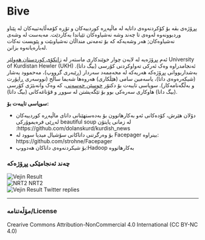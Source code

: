 # Bive
پڕۆژەی بڤە بۆ کۆکردنەوەی داتایە لە ماڵپەڕە کوردییەکان و تۆڕە کۆمەڵایەتییەکان لە پێناو وردبوونەوە لەوەی تا چەند وشە نەشیاوەکان تێیاندا بەکاردێت. مەبەست لە وشەی نەشیاوەکان; هەر وشەیەکە کە بۆ تەمەنی منداڵان نەشیاوبێت و پێویست نەکات لەبارەیانەوە بزانن.

ئەم پڕۆژەیە لە لایەن چوار خوێندکاری ماستەر لە <a href="https://www.ukh.edu.krd/" target="_blank">زانکۆی کوردستان هەولێر</a> University of Kurdistan Hewler (UKH) ئەنجامدراوە وەک ئەرکی تەواوکردنی کۆرسی (بیگ داتا). بەشداربووانی پڕۆژەکە هەریەکە لە محەممەد سەردار (ڕێبەری گرووپ)، مەحموود یەشار (شیکەرەوەی داتا)، یاسەمین سامی (هێڵکاری) هەروەها شەیما ساڵح (نووسەری ڕاپۆرت و بەڵگەنامەکار). سوپاسی تایبەت بۆ دکتۆر <a href="https://github.com/hosseinhassani" target="_blank">حوسێن حەسەنی</a>، کە وەک وانەبێژی کۆرسی (بیگ داتا) هاوکاری سەرەکی بوو بۆ تێگەیشتن لە سووڕ و قۆناغەکانی (بیگ داتا).


<b>سوپاسی تایبەت بۆ:</b>
<ul>
<li>دۆلان هێرش، کۆدەکانی ئەو بەکارهاتوون بۆ بەدەستهێنانی داتای ماڵپەڕە کوردییەکان لەڕێی فرەیموۆرکی beautiful soup  لە زمانی  پایتۆن :https://github.com/dolanskurd/kurdish_news</li> 
<li>بۆ وەرگرتنی داتاکانی سۆشیال میدیا سوود لە Facepager بینراوە: https://github.com/strohne/Facepager</li>
<li>بۆ شیکردنەوەی داتاکان هەدووپ:Hadoop بەکارهاتووە </li>
  </ul> 


<h3> چەند ئەنجامێکی پڕۆژەکە </h3>
<img src="https://raw.githubusercontent.com/MohammedSardar/Bive/main/Visualization/1.png" alt="Vejin Result">
<br>
<img src="https://raw.githubusercontent.com/MohammedSardar/Bive/main/Visualization/5.png" alt="NRT2">
NRT2
<br>
<img src="https://raw.githubusercontent.com/MohammedSardar/Bive/main/Visualization/4.jpg" alt="Vejin Result">
Twitter replies

<hr>
<h3>مۆڵەتنامە/License</h3>
Crearive Commons Attribution-NonCommercial 4.0 International (CC BY-NC 4.0)
